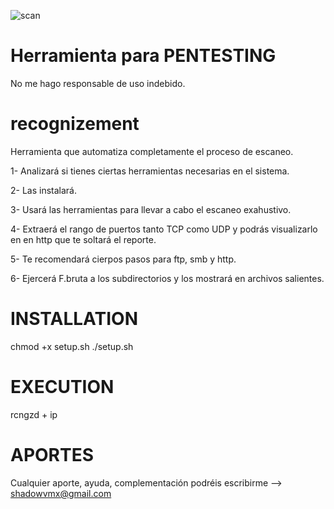 ![scan](https://user-images.githubusercontent.com/92258683/160210905-2c764dac-0da4-483f-b621-cc8d96724d8e.jpg)

# Herramienta para PENTESTING

No me hago responsable de uso indebido.

# recognizement
Herramienta que automatiza completamente el proceso de escaneo.

1- Analizará si tienes ciertas herramientas necesarias en el sistema.

2- Las instalará.

3- Usará las herramientas para llevar a cabo el escaneo exahustivo.

4- Extraerá el rango de puertos tanto TCP como UDP y podrás visualizarlo en en http que te soltará el reporte.

5- Te recomendará cierpos pasos para ftp, smb y http.

6- Ejercerá F.bruta a los subdirectorios y los mostrará en archivos salientes.


# INSTALLATION
chmod +x setup.sh
./setup.sh


# EXECUTION
rcngzd + ip
  
  
# APORTES
Cualquier aporte, ayuda, complementación podréis escribirme --> shadowvmx@gmail.com

